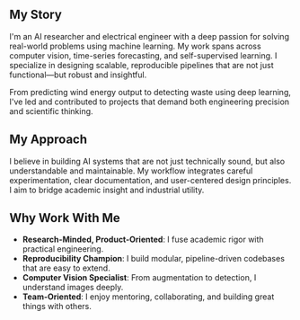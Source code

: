 ## My Story

I'm an AI researcher and electrical engineer with a deep passion for solving real-world problems using machine learning. My work spans across computer vision, time-series forecasting, and self-supervised learning. I specialize in designing scalable, reproducible pipelines that are not just functional—but robust and insightful.

From predicting wind energy output to detecting waste using deep learning, I've led and contributed to projects that demand both engineering precision and scientific thinking.

## My Approach

I believe in building AI systems that are not just technically sound, but also understandable and maintainable. My workflow integrates careful experimentation, clear documentation, and user-centered design principles. I aim to bridge academic insight and industrial utility.

## Why Work With Me

- **Research-Minded, Product-Oriented**: I fuse academic rigor with practical engineering.
- **Reproducibility Champion**: I build modular, pipeline-driven codebases that are easy to extend.
- **Computer Vision Specialist**: From augmentation to detection, I understand images deeply.
- **Team-Oriented**: I enjoy mentoring, collaborating, and building great things with others.

